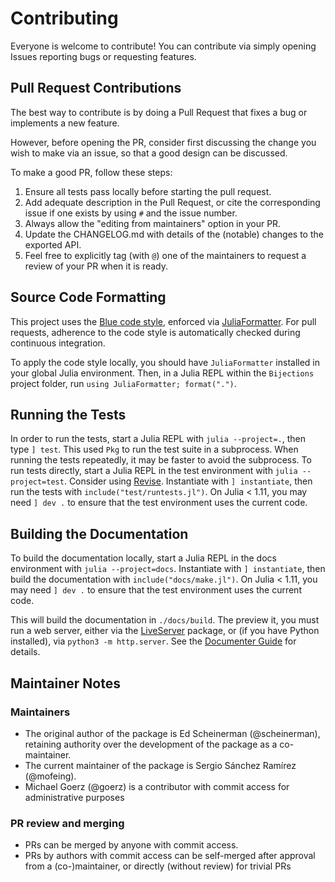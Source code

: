# Contributing

Everyone is welcome to contribute! You can contribute via simply opening Issues reporting bugs or requesting features.

## Pull Request Contributions

The best way to contribute is by doing a Pull Request that fixes a bug or implements a new feature.

However, before opening the PR, consider first discussing the change you wish to make via an issue, so that a good design can be discussed.

To make a good PR, follow these steps:

1. Ensure all tests pass locally before starting the pull request.
2. Add adequate description in the Pull Request, or cite the corresponding issue if one exists by using `#` and the issue number.
3. Always allow the "editing from maintainers" option in your PR.
4. Update the CHANGELOG.md with details of the (notable) changes to the exported API.
5. Feel free to explicitly tag (with `@`) one of the maintainers to request a review of your PR when it is ready.


## Source Code Formatting

This project uses the [Blue code style](https://github.com/JuliaDiff/BlueStyle), enforced via [JuliaFormatter](https://github.com/domluna/JuliaFormatter.jl). For pull requests, adherence to the code style is automatically checked during continuous integration.

To apply the code style locally, you should have `JuliaFormatter` installed in your global Julia environment. Then, in a Julia REPL within the `Bijections` project folder, run `using JuliaFormatter; format(".")`.


## Running the Tests

In order to run the tests, start a Julia REPL with `julia --project=.`, then type `] test`. This used `Pkg` to run the test suite in a subprocess. When running the tests repeatedly, it may be faster to avoid the subprocess. To run tests directly, start a Julia REPL in the test environment with `julia --project=test`. Consider using [Revise](https://github.com/timholy/Revise.jl). Instantiate with `] instantiate`, then run the tests with `include("test/runtests.jl")`. On Julia < 1.11, you may need `] dev .` to ensure that the test environment uses the current code.


## Building the Documentation

To build the documentation locally, start a Julia REPL in the docs environment with `julia --project=docs`. Instantiate with `] instantiate`, then build the documentation with `include("docs/make.jl")`. On Julia < 1.11, you may need `] dev .` to ensure that the test environment uses the current code.

This will build the documentation in `./docs/build`. The preview it, you must run a web server, either via the [LiveServer](https://github.com/JuliaDocs/LiveServer.jl) package, or (if you have Python installed), via `python3 -m http.server`. See the [Documenter Guide](https://documenter.juliadocs.org/stable/man/guide/#Note-6b659cc6046c5199) for details.


## Maintainer Notes

### Maintainers

* The original author of the package is Ed Scheinerman (@scheinerman), retaining authority over the development of the package as a co-maintainer.
* The current maintainer of the package is Sergio Sánchez Ramírez (@mofeing).
* Michael Goerz (@goerz) is a contributor with commit access for administrative purposes

### PR review and merging

* PRs can be merged by anyone with commit access.
* PRs by authors with commit access can be self-merged after approval from a (co-)maintainer, or directly (without review) for trivial PRs
